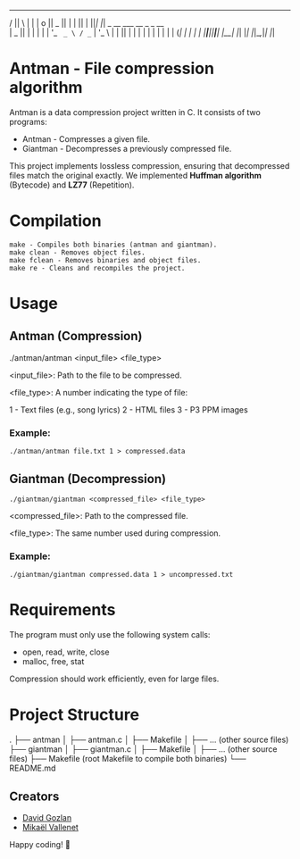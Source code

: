   ____  ____   ______ 
 /    ||    \ |      |
|  o  ||  _  ||      |
|     ||  |  ||_|  |_| _ __ ___   __ _ _ __  
|  _  ||  |  |  |  |  | '_ ` _ \ / _` | '_ \ 
|  |  ||  |  |  |  |  | | | | | | (_| | | | |
|__|__||__|__|  |__|  |_| |_| |_|\__,_|_| |_|

# Antman - File compression algorithm

Antman is a data compression project written in C. It consists of two programs:

- Antman - Compresses a given file.
- Giantman - Decompresses a previously compressed file.

This project implements lossless compression, ensuring that decompressed files match the original exactly.
We implemented **Huffman algorithm** (Bytecode) and **LZ77** (Repetition).

# Compilation
```
make - Compiles both binaries (antman and giantman).
make clean - Removes object files.
make fclean - Removes binaries and object files.
make re - Cleans and recompiles the project.
```

# Usage

## Antman (Compression)

./antman/antman <input_file> <file_type>

<input_file>: Path to the file to be compressed.

<file_type>: A number indicating the type of file:

1 - Text files (e.g., song lyrics)
2 - HTML files
3 - P3 PPM images

### Example:

`./antman/antman file.txt 1 > compressed.data`

## Giantman (Decompression)

`./giantman/giantman <compressed_file> <file_type>`

<compressed_file>: Path to the compressed file.

<file_type>: The same number used during compression.

### Example:

`./giantman/giantman compressed.data 1 > uncompressed.txt`

# Requirements

The program must only use the following system calls:

- open, read, write, close
- malloc, free, stat

Compression should work efficiently, even for large files.

# Project Structure

.
├── antman
│   ├── antman.c
│   ├── Makefile
│   ├── ... (other source files)
├── giantman
│   ├── giantman.c
│   ├── Makefile
│   ├── ... (other source files)
├── Makefile (root Makefile to compile both binaries)
└── README.md

## Creators
 - [David Gozlan](https://github.com/Davphla)
 - [Mikaël Vallenet](https://github.com/Mikatech)

Happy coding! 🚀

